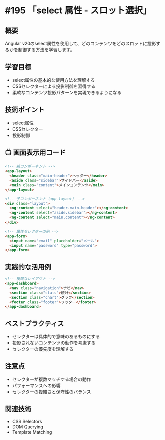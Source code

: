 # #195 「select 属性 - スロット選択」

## 概要
Angular v20のselect属性を使用して、どのコンテンツをどのスロットに投影するかを制御する方法を学習します。

## 学習目標
- select属性の基本的な使用方法を理解する
- CSSセレクターによる投影制御を習得する
- 柔軟なコンテンツ投影パターンを実現できるようになる

## 技術ポイント
- select属性
- CSSセレクター
- 投影制御

## 📺 画面表示用コード

```html
<!-- 親コンポーネント -->
<app-layout>
  <header class="main-header">ヘッダー</header>
  <aside class="sidebar">サイドバー</aside>
  <main class="content">メインコンテンツ</main>
</app-layout>
```

```html
<!-- 子コンポーネント（app-layout） -->
<div class="layout">
  <ng-content select="header.main-header"></ng-content>
  <ng-content select="aside.sidebar"></ng-content>
  <ng-content select="main.content"></ng-content>
</div>
```

```html
<!-- 属性セレクターの例 -->
<app-form>
  <input name="email" placeholder="メール">
  <input name="password" type="password">
</app-form>
```

## 実践的な活用例

```html
<!-- 複雑なレイアウト -->
<app-dashboard>
  <nav class="navigation">ナビ</nav>
  <section class="stats">統計</section>
  <section class="chart">グラフ</section>
  <footer class="footer">フッター</footer>
</app-dashboard>
```

## ベストプラクティス
- セレクターは具体的で意味のあるものにする
- 投影されないコンテンツの動作を考慮する
- セレクターの優先度を理解する

## 注意点
- セレクターが複数マッチする場合の動作
- パフォーマンスへの影響
- セレクターの複雑さと保守性のバランス

## 関連技術
- CSS Selectors
- DOM Querying
- Template Matching
